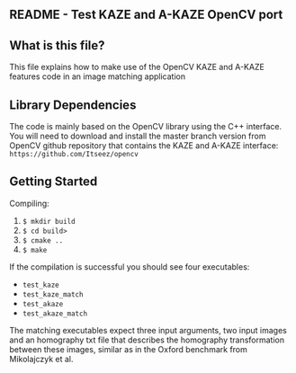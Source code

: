 ## README - Test KAZE and A-KAZE OpenCV port



## What is this file?

This file explains how to make use of the OpenCV KAZE and A-KAZE features code in
an image matching application

## Library Dependencies

The code is mainly based on the OpenCV library using the C++ interface. You will need
to download and install the master branch version from OpenCV github repository that contains
the KAZE and A-KAZE interface:
`https://github.com/Itseez/opencv`

## Getting Started

Compiling:

1. `$ mkdir build`
2. `$ cd build>`
3. `$ cmake ..`
4. `$ make`

If the compilation is successful you should see four executables:
- `test_kaze`
- `test_kaze_match`
- `test_akaze`
- `test_akaze_match`

The matching executables expect three input arguments, two input images and an homography txt file
that describes the homography transformation between these images, similar as in the Oxford benchmark
from Mikolajczyk et al.


